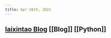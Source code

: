 ```yaml
---
title: Apr 26th, 2021
---
```


## [laixintao Blog](https://www.kawabangga.com/how-to-learn-python) [[Blog]] [[Python]]
